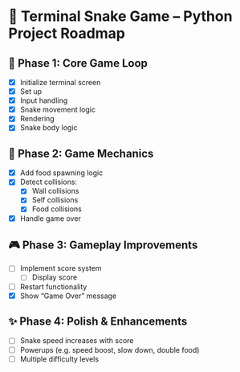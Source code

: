 # 🐍 Terminal Snake Game – Python Project Roadmap

## 🧱 Phase 1: Core Game Loop
- [x] Initialize terminal screen
- [x] Set up
- [x] Input handling 
- [x] Snake movement logic
- [x] Rendering
- [x] Snake body logic

## 🍏 Phase 2: Game Mechanics
- [x] Add food spawning logic
- [x] Detect collisions:
  - [x] Wall collisions
  - [x] Self collisions
  - [x] Food collisions
- [x] Handle game over 

## 🎮 Phase 3: Gameplay Improvements
- [ ] Implement score system
  - [ ] Display score 
- [ ] Restart functionality
- [x] Show “Game Over” message 

## ✨ Phase 4: Polish & Enhancements
- [ ] Snake speed increases with score
- [ ] Powerups (e.g. speed boost, slow down, double food)
- [ ] Multiple difficulty levels
